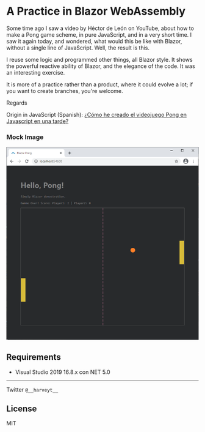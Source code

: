 # A Practice in Blazor WebAssembly
Some time ago I saw a video by Héctor de León on YouTube, about how to make a Pong game scheme, in pure JavaScript, and in a very short time. I saw it again today, and wondered, what would this be like with Blazor, without a single line of JavaScript. Well, the result is this.

I reuse some logic and programmed other things, all Blazor style. It shows the powerful reactive ability of Blazor, and the elegance of the code. It was an interesting exercise.

It is more of a practice rather than a product, where it could evolve a lot; if you want to create branches, you're welcome.

Regards 

Origin in JavaScript (Spanish):
[¿Cómo he creado el videojuego Pong en Javascript en una tarde?](https://youtu.be/gRkYtMpd0AY)

### Mock Image
![Mock](https://github.com/harveytriana/BlazorGamePractice/blob/master/Screens/1.png)

## Requirements

  - Visual Studio 2019 16.8.x con NET 5.0
 
___
Twitter ```@__harveyt__```

License
----

MIT
